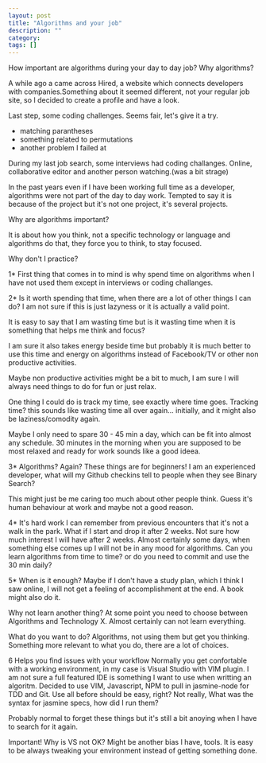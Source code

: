 ```yaml
---
layout: post
title: "Algorithms and your job"
description: ""
category: 
tags: []
---
```


How important are algorithms during your day to day job?
Why algorithms?


A while ago a came across Hired, a website which connects developers with companies.Something about it seemed different, not your regular job site, so I decided to create a profile and have a look.

Last step, some coding challenges. Seems fair, let's give it a try. 
- matching parantheses
- something related to permutations
- another problem I failed at

During my last job search, some interviews had coding challanges.
Online, collaborative editor and another person watching.(was a bit strage)

In the past years even if I have been working full time as a developer, algorithms were not part of the day to day work. Tempted to say it is because of the project but it's not one project, it's several projects.

Why are algorithms important?

It is about how you think, not a specific technology or language and algorithms do that, they force you to think, to stay focused.

Why don't I practice?

1* First thing that comes in to mind is why spend time on algorithms when I have not used them except in interviews or coding challanges.

2* Is it worth spending that time, when there are a lot of other things I can do? I am not sure if this is just lazyness or it is actually a valid point.

It is easy to say that I am wasting time but is it wasting time when it is something that helps me think and focus?

I am sure it also takes energy beside time but probably it is much better to use this time and energy on algorithms instead of Facebook/TV or other non productive activities.

Maybe non productive activities might be a bit to much, I am sure I will always need things to do for fun or just relax. 

One thing I could do is track my time, see exactly where time goes. Tracking time? this sounds like wasting time all over again... initially, and it might also be laziness/comodity again.

Maybe I only need to spare 30 - 45 min a day, which can be fit into almost any schedule.  30 minutes in the morning when you are supposed to be most relaxed and ready for work sounds like a good ideea.

3*
Algorithms? Again? These things are for beginners! I am an experienced developer, what will my Github checkins tell to people when they see Binary Search?

This might just be me caring too much about other people think. Guess it's human behaviour at work and maybe not a good reason.

4* It's hard work
I can remember from previous encounters that it's not a walk in the park. What if I start and drop it after 2 weeks.
Not sure how much interest I will have after 2 weeks.
Almost certainly some days, when something else comes up I will not be in any mood for algorithms.  Can you learn algorithms from time to time? or do you need to commit and use the 30 min daily?

5* When is it enough?
Maybe if I don't have a study plan, which I think I saw online, I will not get a feeling of accomplishment at the end.
A book might also do it.


Why not learn another thing?
At some point you need to choose between Algorithms and Technology X.
Almost certainly can not learn everything.

What do you want to do?
Algorithms, not using them but get you thinking.
Something more relevant to what you do, there are a lot of choices.




6 Helps you find issues with your workflow
Normally you get confortable with a working environment, in my case is Visual Studio with VIM plugin.
I am not sure a full featured IDE is something I want to use when writting an algoritm.
Decided to use VIM, Javascript, NPM to pull in jasmine-node for TDD and Git.
Use all before should be easy, right? Not really, What was the syntax for jasmine specs, how did I run them?

Probably normal to forget these things but it's still a bit anoying when I have to search for it again.

Important!
Why is VS not OK?
Might be another bias I have, tools. It is easy to be always tweaking your environment instead of getting something done.


